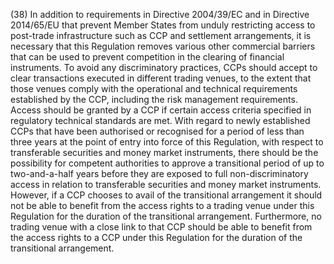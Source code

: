 (38) In addition to requirements in Directive 2004/39/EC and in Directive 2014/65/EU that prevent Member States from unduly restricting access to post-trade infrastructure such as CCP and settlement arrangements, it is necessary that this Regulation removes various other commercial barriers that can be used to prevent competition in the clearing of financial instruments. To avoid any discriminatory practices, CCPs should accept to clear transactions executed in different trading venues, to the extent that those venues comply with the operational and technical requirements established by the CCP, including the risk management requirements. Access should be granted by a CCP if certain access criteria specified in regulatory technical standards are met. With regard to newly established CCPs that have been authorised or recognised for a period of less than three years at the point of entry into force of this Regulation, with respect to transferable securities and money market instruments, there should be the possibility for competent authorities to approve a transitional period of up to two-and-a-half years before they are exposed to full non-discriminatory access in relation to transferable securities and money market instruments. However, if a CCP chooses to avail of the transitional arrangement it should not be able to benefit from the access rights to a trading venue under this Regulation for the duration of the transitional arrangement. Furthermore, no trading venue with a close link to that CCP should be able to benefit from the access rights to a CCP under this Regulation for the duration of the transitional arrangement.